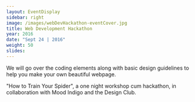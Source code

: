 ```yaml
---
layout: EventDisplay
sidebar: right
image: /images/webDevHackathon-eventCover.jpg
title: Web Development Hackathon
year: 2016
date: "Sept 24 | 2016"
weight: 50
slides:
---
```


We will go over the coding elements along with basic design guidelines to help you make your own beautiful webpage.

<!--break-->

"How to Train Your Spider", a one night workshop cum hackathon, in collaboration with Mood Indigo and the Design Club.